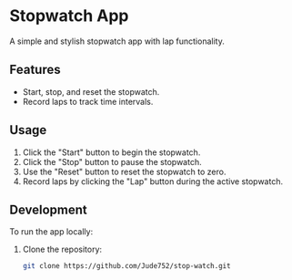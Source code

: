 # Stopwatch App

A simple and stylish stopwatch app with lap functionality.

## Features

- Start, stop, and reset the stopwatch.
- Record laps to track time intervals.

## Usage

1. Click the "Start" button to begin the stopwatch.
2. Click the "Stop" button to pause the stopwatch.
3. Use the "Reset" button to reset the stopwatch to zero.
4. Record laps by clicking the "Lap" button during the active stopwatch.

## Development

To run the app locally:

1. Clone the repository:

   ```bash
   git clone https://github.com/Jude752/stop-watch.git
